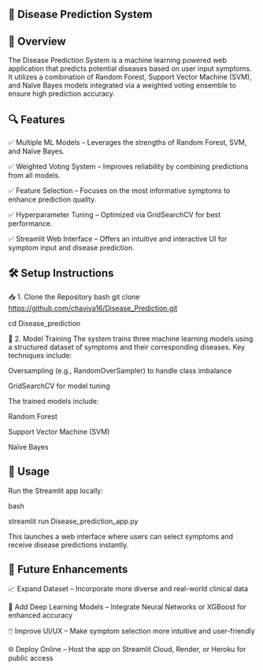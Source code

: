 ## 🏥 Disease Prediction System


## 🌟 Overview
The Disease Prediction System is a machine learning powered web application that predicts potential diseases based on user input symptoms. It utilizes a combination of Random Forest, Support Vector Machine (SVM), 
and Naïve Bayes models integrated via a weighted voting ensemble to ensure high prediction accuracy.

## 🔍 Features
✅ Multiple ML Models – Leverages the strengths of Random Forest, SVM, and Naïve Bayes.

✅ Weighted Voting System – Improves reliability by combining predictions from all models.

✅ Feature Selection – Focuses on the most informative symptoms to enhance prediction quality.

✅ Hyperparameter Tuning – Optimized via GridSearchCV for best performance.

✅ Streamlit Web Interface – Offers an intuitive and interactive UI for symptom input and disease prediction.

## 🛠 Setup Instructions

📥 1. Clone the Repository
bash
git clone https://github.com/chaviva16/Disease_Prediction.git

cd Disease_prediction

🧠 2. Model Training
The system trains three machine learning models using a structured dataset of symptoms and their corresponding diseases.
Key techniques include:

Oversampling (e.g., RandomOverSampler) to handle class imbalance

GridSearchCV for model tuning

The trained models include:

Random Forest

Support Vector Machine (SVM)

Naïve Bayes


## 🚀 Usage
Run the Streamlit app locally:

bash

streamlit run Disease_prediction_app.py

This launches a web interface where users can select symptoms and receive disease predictions instantly.

## 🎯 Future Enhancements
📈 Expand Dataset – Incorporate more diverse and real-world clinical data

🧠 Add Deep Learning Models – Integrate Neural Networks or XGBoost for enhanced accuracy

🖱️ Improve UI/UX – Make symptom selection more intuitive and user-friendly

🌐 Deploy Online – Host the app on Streamlit Cloud, Render, or Heroku for public access


